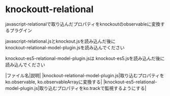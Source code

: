 knockoutt-relational
=====================

javascript-relationalで取り込んだプロパティをknockoutのobservableに変換するプラグイン  

javascript-relational.jsとknockout.jsを読み込んだ後に  
knockout-relational-model-plugin.jsを読み込んでください  

knockout-es5-relational-model-plugin.jsは
knockout-es5.jsを読み込んだ後に読み込んでください

|ファイル名|説明|
|knockout-relational-model-plugin.js|取り込むプロパティをko.observable, ko.observableArrayに変換する|
|knockout-es5-relational-model-plugin.js|取り込むプロパティをko.trackで監視するようにする|

